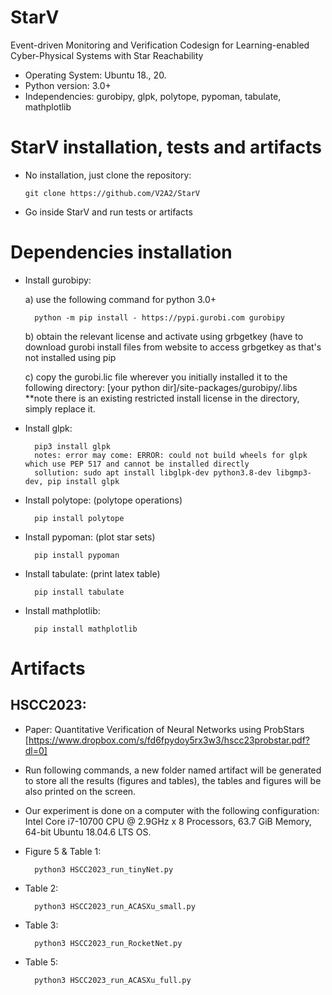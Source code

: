 # StarV
Event-driven Monitoring and Verification Codesign for Learning-enabled Cyber-Physical Systems with Star Reachability
 - Operating System: Ubuntu 18., 20.
 - Python version: 3.0+
 - Independencies: gurobipy, glpk, polytope, pypoman, tabulate, mathplotlib
 
# StarV installation, tests and artifacts

  - No installation, just clone the repository:
  
        git clone https://github.com/V2A2/StarV
        
  - Go inside StarV and run tests or artifacts
 
# Dependencies installation
 
- Install gurobipy: 
  
    a) use the following command for python 3.0+
  
        python -m pip install - https://pypi.gurobi.com gurobipy
    
    b) obtain the relevant license and activate using grbgetkey (have to download gurobi install files from website to access    grbgetkey as that's not installed using pip
    
    c) copy the gurobi.lic file wherever you initially installed it to the following directory: [your python dir]/site-packages/gurobipy/.libs **note there is an existing restricted install license in the directory, simply replace it.
    
- Install glpk: 
   
        pip3 install glpk
        notes: error may come: ERROR: could not build wheels for glpk which use PEP 517 and cannot be installed directly
        sollution: sudo apt install libglpk-dev python3.8-dev libgmp3-dev, pip install glpk
   
- Install polytope: (polytope operations)
        
        pip install polytope
   
- Install pypoman: (plot star sets) 
   
        pip install pypoman 
     
- Install tabulate: (print latex table)

        pip install tabulate
        
- Install mathplotlib: 

        pip install mathplotlib
        
        
        
# Artifacts 

## HSCC2023: 

- Paper: Quantitative Verification of Neural Networks using ProbStars [https://www.dropbox.com/s/fd6fpydoy5rx3w3/hscc23probstar.pdf?dl=0]

- Run following commands, a new folder named artifact will be generated to store all the results (figures and tables), the tables and figures will be also printed on the screen. 

- Our experiment is done on a computer with the following configuration: Intel Core i7-10700 CPU @ 2.9GHz x 8 Processors, 63.7 GiB Memory, 64-bit Ubuntu 18.04.6 LTS OS. 

- Figure 5 & Table 1:
   
        python3 HSCC2023_run_tinyNet.py
        
- Table 2: 

        python3 HSCC2023_run_ACASXu_small.py
        
- Table 3: 
      
        python3 HSCC2023_run_RocketNet.py
        
- Table 5:

        python3 HSCC2023_run_ACASXu_full.py
